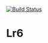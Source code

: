 [![Build Status](https://travis-ci.org/OksanaShyravina/Lr6.svg?branch=main)](https://travis-ci.org/OksanaShyravina/Lr6)


# Lr6
